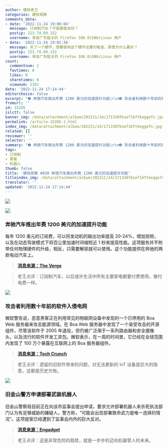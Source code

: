 ```yaml
---
author: 硬核老王
categories: 硬核观察
comments_data:
- date: '2022-11-24 19:00:04'
  message: 订阅制汽车？不就是租车吗？
  postip: 223.74.89.152
  username: 来自广东韶关的 Firefox 108.0|GNU/Linux 用户
- date: '2022-11-24 19:01:56'
  message: 买了一个硬件，想要使用这个硬件还要付租金，那我为什么要买？
  postip: 223.74.89.152
  username: 来自广东韶关的 Firefox 108.0|GNU/Linux 用户
count:
  commentnum: 2
  favtimes: 0
  likes: 0
  sharetimes: 0
  viewnum: 2162
date: '2022-11-24 17:14:44'
editorchoice: false
excerpt: "❶ 奔驰汽车推出年费 1200 美元的加速提升功能\r\n❷ 攻击者利用数十年前的软件入侵电网\r\n❸ 旧金山警方申请部署武装机器人"
fromurl: ''
id: 15285
islctt: false
banner_img: /data/attachment/album/202211/24/171330fbsef1bftkeggefn.jpg
permalink: /article-15285-1.html
index_img: /data/attachment/album/202211/24/171330fbsef1bftkeggefn.jpg
related: []
reviewer: ''
selector: ''
summary: "❶ 奔驰汽车推出年费 1200 美元的加速提升功能\r\n❷ 攻击者利用数十年前的软件入侵电网\r\n❸ 旧金山警方申请部署武装机器人"
tags:
- 订阅制
- 黑客
- 机器人
thumb: false
title: '硬核观察 #830 奔驰汽车推出年费 1200 美元的加速提升功能'
titleindex_img: /data/attachment/album/202211/24/171330fbsef1bftkeggefn.jpg
translator: ''
updated: '2022-11-24 17:14:44'
---
```


![](/data/attachment/album/202211/24/171330fbsef1bftkeggefn.jpg)


![](/data/attachment/album/202211/24/171338f8dzxy4nl40nxatp.jpg)


### 奔驰汽车推出年费 1200 美元的加速提升功能


每年 1200 美元的订阅费，可以将发动机的输出功率提高 20-24%，增加扭矩，以及在动态驾驶模式下将百公里加速时间缩短近 1 秒来提高性能。这项服务并不附带任何物理硬件的升级，相反，只需要解锁就可以使用。这个功能提供在奔驰的两款电动汽车上。



> 
> **[消息来源：The Verge](https://www.theverge.com/2022/11/23/23474969/mercedes-car-subscription-faster-acceleration-feature-price)**
> 
> 
> 



> 
> 老王点评：订阅制汽车，以后或许生活中所有主要家电都要付费使用，像付电费一样。
> 
> 
> 


![](/data/attachment/album/202211/24/171348l9zeaoaeo9ouif99.jpg)


### 攻击者利用数十年前的软件入侵电网


微软警告说，恶意黑客正在利用常见的物联网设备中发现的一个已停用的 Boa Web 服务器来攻击能源领域。在 Boa Web 服务器中发现了一个易受攻击的开源组件，尽管该软件于 2005 年退役，但仍被广泛用于一系列路由器和安全摄像头，以及流行的软件开发工具包。微软表示，在一周的时间里，它已经在全球范围内发现了 100 万个暴露在互联网上的 Boa 服务器组件。



> 
> **[消息来源：Tech Crunch](https://techcrunch.com/2022/11/23/microsoft-boa-server-energy-grids/)**
> 
> 
> 



> 
> 老王点评：遗留的旧软件带来的问题，对无法更新的 IoT 设备是巨大的隐患，这都是历史欠账。
> 
> 
> 


![](/data/attachment/album/202211/24/171420kmf49mvs1zmmla5f.jpg)


### 旧金山警方申请部署武装机器人


旧金山警察局目前正在向该市监事会提出申请，要求允许部署机器人来杀死执法部门认为有足够威胁的嫌疑人。警方称，“可能会出现部署致命武力是唯一选择的情况”。这项提案已经遭到了监事会内外的巨大反对。



> 
> **[消息来源：Engadget](https://www.engadget.com/san-francisco-police-seek-permission-for-its-robots-to-use-deadly-force-183514906.html)**
> 
> 
> 



> 
> 老王点评：这是非常危险的趋势，就是一步步的迈向机器管人的未来。
> 
> 
>